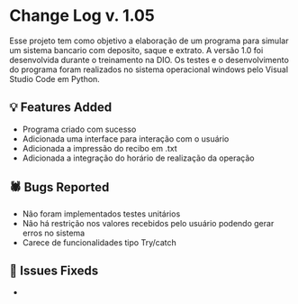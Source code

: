 # Change Log v. 1.05
Esse projeto tem como objetivo a elaboração de um programa para simular um sistema bancario com deposito, saque e extrato. A versão 1.0 foi desenvolvida durante o treinamento na DIO. Os testes e o desenvolvimento do programa foram realizados no sistema operacional windows pelo Visual Studio Code em Python.

## 💡 Features Added

- Programa criado com sucesso
- Adicionada uma interface para interação com o usuário
- Adicionada a impressão do recibo em .txt
- Adicionada a integração do horário de realização da operação

## 🕷️ Bugs Reported

- Não foram implementados testes unitários
- Não há restrição nos valores recebidos pelo usuário podendo gerar erros no sistema
- Carece de funcionalidades tipo Try/catch

## 🔧 Issues Fixeds

- 
